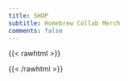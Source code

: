 ```yaml
---
title: SHOP
subtitle: Homebrew Collab Merch
comments: false
---
```

{{< rawhtml >}}
<div id="my-store-90734744"></div>
<div>
<script data-cfasync="false" type="text/javascript" src="https://app.ecwid.com/script.js?90734744&data_platform=code&data_date=2023-08-12" charset="utf-8"></script><script type="text/javascript"> xProductBrowser("categoriesPerRow=3","views=grid(20,3) list(60) table(60)","categoryView=grid","searchView=list","id=my-store-90734744");</script>
</div>
{{< /rawhtml >}}